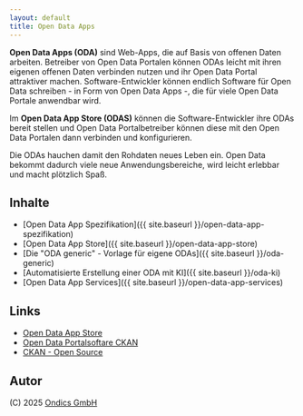 ```yaml
---
layout: default
title: Open Data Apps
---
```


**Open Data Apps (ODA)** sind Web-Apps, die auf Basis von offenen Daten arbeiten. 
Betreiber von Open Data Portalen können ODAs leicht mit ihren eigenen offenen Daten verbinden nutzen und ihr Open Data Portal attraktiver machen. Software-Entwickler können endlich Software für Open Data schreiben - in Form von Open Data Apps -, die für viele Open Data Portale anwendbar wird. 

Im **Open Data App Store (ODAS)** können die Software-Entwickler ihre ODAs bereit stellen und Open Data Portalbetreiber können diese mit den Open Data Portalen dann verbinden und konfigurieren. 

Die ODAs hauchen damit den Rohdaten neues Leben ein. Open Data bekommt dadurch viele neue Anwendungsbereiche, wird leicht erlebbar und macht plötzlich Spaß.

## Inhalte

* [Open Data App Spezifikation]({{ site.baseurl }}/open-data-app-spezifikation)
* [Open Data App Store]({{ site.baseurl }}/open-data-app-store)
* [Die "ODA generic" - Vorlage für eigene ODAs]({{ site.baseurl }}/oda-generic)
* [Automatisierte Erstellung einer ODA mit KI]({{ site.baseurl }}/oda-ki)
* [Open Data App Services]({{ site.baseurl }}/open-data-app-services)


## Links

* [Open Data App Store](https://open-data-app-store.ckan.de/)
* [Open Data Portalsoftare CKAN](https://ckan.de)
* [CKAN - Open Source](https://github.com/ckan/ckan)

## Autor

(C) 2025 [Ondics GmbH](https://ondics.de)
